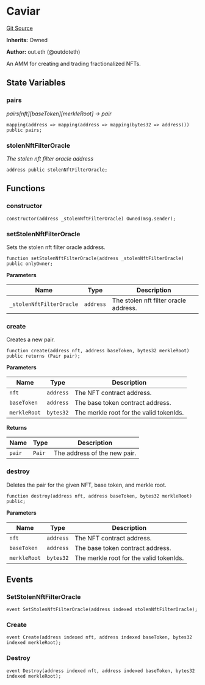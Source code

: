 # Caviar
[Git Source](https://github.com/outdoteth/Caviar/blob/1be83e69941dba34e584304f87901ad3aa5a1710/src/Caviar.sol)

**Inherits:**
Owned

**Author:**
out.eth (@outdoteth)

An AMM for creating and trading fractionalized NFTs.


## State Variables
### pairs
*pairs[nft][baseToken][merkleRoot] -> pair*


```solidity
mapping(address => mapping(address => mapping(bytes32 => address))) public pairs;
```


### stolenNftFilterOracle
*The stolen nft filter oracle address*


```solidity
address public stolenNftFilterOracle;
```


## Functions
### constructor


```solidity
constructor(address _stolenNftFilterOracle) Owned(msg.sender);
```

### setStolenNftFilterOracle

Sets the stolen nft filter oracle address.


```solidity
function setStolenNftFilterOracle(address _stolenNftFilterOracle) public onlyOwner;
```
**Parameters**

|Name|Type|Description|
|----|----|-----------|
|`_stolenNftFilterOracle`|`address`|The stolen nft filter oracle address.|


### create

Creates a new pair.


```solidity
function create(address nft, address baseToken, bytes32 merkleRoot) public returns (Pair pair);
```
**Parameters**

|Name|Type|Description|
|----|----|-----------|
|`nft`|`address`|The NFT contract address.|
|`baseToken`|`address`|The base token contract address.|
|`merkleRoot`|`bytes32`|The merkle root for the valid tokenIds.|

**Returns**

|Name|Type|Description|
|----|----|-----------|
|`pair`|`Pair`|The address of the new pair.|


### destroy

Deletes the pair for the given NFT, base token, and merkle root.


```solidity
function destroy(address nft, address baseToken, bytes32 merkleRoot) public;
```
**Parameters**

|Name|Type|Description|
|----|----|-----------|
|`nft`|`address`|The NFT contract address.|
|`baseToken`|`address`|The base token contract address.|
|`merkleRoot`|`bytes32`|The merkle root for the valid tokenIds.|


## Events
### SetStolenNftFilterOracle

```solidity
event SetStolenNftFilterOracle(address indexed stolenNftFilterOracle);
```

### Create

```solidity
event Create(address indexed nft, address indexed baseToken, bytes32 indexed merkleRoot);
```

### Destroy

```solidity
event Destroy(address indexed nft, address indexed baseToken, bytes32 indexed merkleRoot);
```

